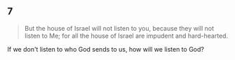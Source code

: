 ## 7
> But the house of Israel will not listen to you,
> because they will not listen to Me; for all 
> the house of Israel are impudent and hard-hearted.

If we don't listen to who God sends to us, how will we listen to God?